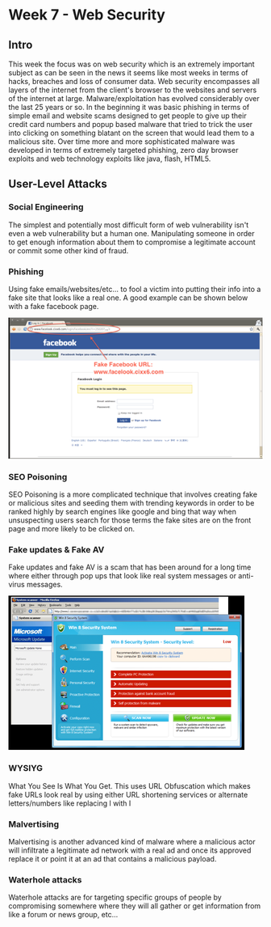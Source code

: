 # Week 7 - Web Security

## Intro

This week the focus was on web security which is an extremely important subject as can be seen in the news it seems like most weeks in terms of hacks, breaches and loss of consumer data. Web security encompasses all layers of the internet from the client's browser to the websites and servers of the internet at large. Malware/exploitation has evolved considerably over the last 25 years or so.  In the beginning it was basic phishing in terms of simple email and website scams designed to get people to give up their credit card numbers and popup based malware that tried to trick the user into clicking on something blatant on the screen that would lead them to a malicious site.  Over time more and more sophisticated malware was developed in terms of extremely targeted phishing, zero day browser exploits and web technology exploits like java, flash, HTML5.

## User-Level Attacks

### Social Engineering

The simplest and potentially most difficult form of web vulnerability isn't even a web vulnerability but a human one.  Manipulating someone in order to get enough information about them to compromise a legitimate account or commit some other kind of fraud.

### Phishing

Using fake emails/websites/etc... to fool a victim into putting their info into a fake site that looks like a real one.  A good example can be shown below with a fake facebook page.

<img src="phish.PNG" alt="robust" class="inline"/>

### SEO Poisoning

SEO Poisoning is a more complicated technique that involves creating fake or malicious sites and seeding them with trending keywords in order to be ranked highly by search engines like google and bing that way when unsuspecting users search for those terms the fake sites are on the front page and more likely to be clicked on.

### Fake updates & Fake AV

Fake updates and fake AV is a scam that has been around for a long time where either through pop ups that look like real system messages or anti-virus messages.

<img src="fakeAV.PNG" alt="robust" class="inline"/>

### WYSIYG

What You See Is What You Get. This uses URL Obfuscation which makes fake URLs look real by using either URL shortening services or alternate letters/numbers like replacing l with I

### Malvertising

Malvertising is another advanced kind of malware where a malicious actor will infiltrate a legitimate ad network with a real ad and once its approved replace it or point it at an ad that contains a malicious payload.

### Waterhole attacks

Waterhole attacks are for targeting specific groups of people by compromising somewhere where they will all gather or get information from like a forum or news group, etc...
